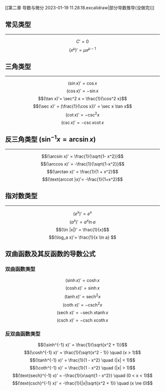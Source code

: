 
[[第二章 导数与微分 2023-01-19 11.28.18.excalidraw|部分导数推导(没做完)]] 

## 常见类型 
---
$$C' = 0$$
$$(x^\mu)' =\mu x^{\mu -1} $$

## 三角类型
---
$$(\sin x)'  = \cos x $$
$$(\cos x)' = -\sin x$$
$$(\tan x)'= \sec^2 x = \frac{1}{\cos^2 x}$$
$$(\sec x)' = (\frac{1}{\cos x})' = \sec x  \tan x$$
$$(\cot x)'= -\csc^2 x$$
$$(\csc x)' = -\csc x \cot x$$

## 反三角类型 ($\sin^{-1} x=  \arcsin  x$)
---
$$(\arcsin x)' = \frac{1}{\sqrt{1- x^2}}$$
$$(\arccos x)' = -\frac{1}{\sqrt{1-x^2}}$$
$$(\arctan x)' = \frac{1}{1 + x^2}$$
$$(\text{arccot }x)'= -\frac{1}{1+x^2}$$
## 指对数类型
---
$$(e^x)' = e^x$$
$$(a^x)' =a^x \ln a$$
$$(\ln |x|)' = \frac{1}{x}$$
$$(\log_a x)'= \frac{1}{x \ln a} $$

## 双曲函数及其反函数的导数公式
### 双曲函数类型
$$(\sinh x)' = \cosh x$$
$$(\cosh x)' = \sinh x$$
$$(\tanh x)' = \text{sech}^2 x$$
$$(\text{coth }x)' = -\text{csch}^2 x$$
$$(\text{sech }x)' = -\text{sech }x \tanh x$$
$$(\text{csch }x)' = -\text{csch }x \coth x$$

### 反双曲函数类型
$$(\sinh^{-1} x)' = \frac{1}{\sqrt{x^2 + 1}}$$
$$(\cosh^{-1} x)' = \frac{1}{\sqrt{x^2 - 1}} \quad (x > 1)$$
$$(\tanh^{-1} x)' = \frac{1}{1 - x^2} \quad (|x| < 1)$$
$$(\coth^{-1} x)' = \frac{1}{1 - x^2} \quad (|x| > 1)$$
$$(\text{sech}^{-1} x)' = -\frac{1}{x\sqrt{1 - x^2}} \quad (0 < x < 1)$$
$$(\text{csch}^{-1} x)' = -\frac{1}{|x|\sqrt{x^2 + 1}} \quad (x \ne 0)$$

